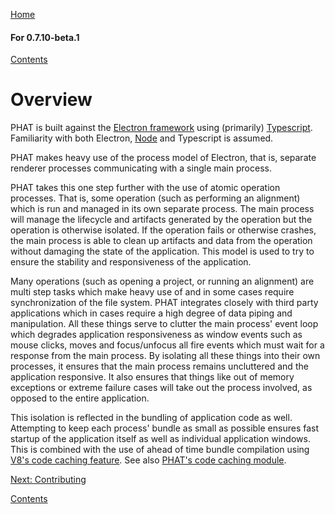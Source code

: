[Home](https://chgibb.github.io/PHATDocs/)

#### For 0.7.10-beta.1
[Contents](https://chgibb.github.io/PHATDocs/docs/releases/0.7.10-beta.1/home)

# Overview
PHAT is built against the [Electron framework](https://electron.atom.io/) using (primarily) [Typescript](https://www.typescriptlang.org/). Familiarity with both Electron, [Node](https://nodejs.org/en/) and Typescript is assumed.

PHAT makes heavy use of the process model of Electron, that is, separate renderer processes communicating with a single main process. 

PHAT takes this one step further with the use of atomic operation processes. That is, some operation (such as performing an alignment) which is run and managed in its own separate process. The main process will manage the lifecycle and artifacts generated by the operation but the operation is otherwise isolated. If the operation fails or otherwise crashes, the main process is able to clean up artifacts and data from the operation without damaging the state of the application. This model is used to try to ensure the stability and responsiveness of the application. 

Many operations (such as opening a project, or running an alignment) are multi step tasks which make heavy use of and in some cases require synchronization of the file system. PHAT integrates closely with third party applications which in cases require a high degree of data piping and manipulation. All these things serve to clutter the main process' event loop which degrades application responsiveness as window events such as mouse clicks, moves and focus/unfocus all fire events which must wait for a response from the main process. By isolating all these things into their own processes, it ensures that the main process remains uncluttered and the application responsive. It also ensures that things like out of memory exceptions or extreme failure cases will take out the process involved, as opposed to the entire application.

This isolation is reflected in the bundling of application code as well. Attempting to keep each process' bundle as small as possible ensures fast startup of the application itself as well as individual application windows. This is combined with the use of ahead of time bundle compilation using [V8's code caching feature](https://v8project.blogspot.ca/2015/07/code-caching.html). See also [PHAT's code caching module](https://github.com/chgibb/PHAT/blob/0.7.10-beta.1/src/req/bootStrapCodeCache.ts).  

[Next: Contributing](https://chgibb.github.io/PHATDocs/docs/releases/0.7.10-beta.1/contributingGuide)

[Contents](https://chgibb.github.io/PHATDocs/docs/releases/0.7.10-beta.1/home)